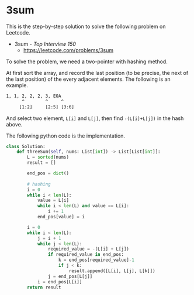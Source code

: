 # 3sum
This is the step-by-step solution to solve the following problem on Leetcode.

* 3sum - *Top Interview 150*
  * https://leetcode.com/problems/3sum

To solve the problem, we need a two-pointer with hashing method.

At first sort the array, and record the last position (to be precise, the next of the last position) of the every adjacent elements. The following is an example.

```txt
1, 1, 2, 2, 2, 3, EOA
      ^        ^     ^
     [1:2]     [2:5] [3:6]
```

And select two element, `L[i]` and `L[j]`, then find `-(L[i]+L[j])` in the hash above.

The following python code is the implementation.

```python
class Solution:
    def threeSum(self, nums: List[int]) -> List[List[int]]:
        L = sorted(nums)
        result = []

        end_pos = dict()
        
        # hashing
        i = 0
        while i < len(L):
            value = L[i]
            while i < len(L) and value == L[i]:
                i += 1
            end_pos[value] = i

        i = 0
        while i < len(L):
            j = i + 1
            while j < len(L):
                required_value = -(L[i] + L[j])
                if required_value in end_pos:
                    k = end_pos[required_value]-1
                    if j < k:
                        result.append([L[i], L[j], L[k]])
                j = end_pos[L[j]]
            i = end_pos[L[i]]
        return result
```
